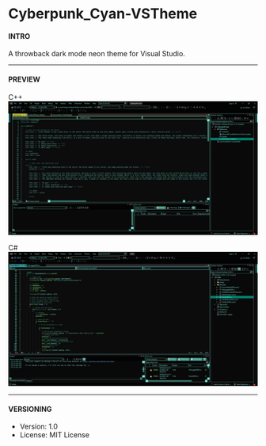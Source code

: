 # Cyberpunk_Cyan-VSTheme

#### INTRO

A throwback dark mode neon theme for Visual Studio.

---
#### PREVIEW

C++
![The theme](Cyberpunk_Cyan-screenshot-cpp.jpg)

C#
![The theme](Cyberpunk_Cyan-screenshot-csharp.jpg)

---

#### VERSIONING

- Version: 1.0
- License: MIT License
